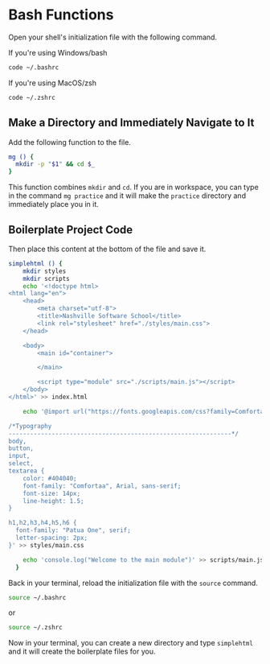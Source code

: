 # Bash Functions

Open your shell's initialization file with the following command.

If you're using Windows/bash

```sh
code ~/.bashrc
```

If you're using MacOS/zsh

```sh
code ~/.zshrc
```

## Make a Directory and Immediately Navigate to It

Add the following function to the file.

```sh
mg () {
  mkdir -p "$1" && cd $_
}
```

This function combines `mkdir` and `cd`. If you are in workspace, you can type in the command `mg practice` and it will make the `practice` directory and immediately place you in it.

## Boilerplate Project Code

Then place this content at the bottom of the file and save it.

```sh
simplehtml () {
    mkdir styles
    mkdir scripts
    echo '<!doctype html>
<html lang="en">
    <head>
        <meta charset="utf-8">
        <title>Nashville Software School</title>
        <link rel="stylesheet" href="./styles/main.css">
    </head>

    <body>
        <main id="container">

        </main>

        <script type="module" src="./scripts/main.js"></script>
    </body>
</html>' >> index.html

    echo '@import url("https://fonts.googleapis.com/css?family=Comfortaa|Patua+One");

/*Typography
--------------------------------------------------------------*/
body,
button,
input,
select,
textarea {
	color: #404040;
	font-family: "Comfortaa", Arial, sans-serif;
	font-size: 14px;
	line-height: 1.5;
}

h1,h2,h3,h4,h5,h6 {
  font-family: "Patua One", serif;
  letter-spacing: 2px;
}' >> styles/main.css

    echo 'console.log("Welcome to the main module")' >> scripts/main.js
  }
```

Back in your terminal, reload the initialization file with the `source` command.

```sh
source ~/.bashrc
```

or

```sh
source ~/.zshrc
```

Now in your terminal, you can create a new directory and type `simplehtml` and it will create the boilerplate files for you.
